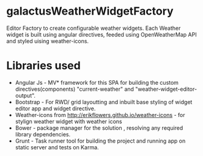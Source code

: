 # galactusWeatherWidgetFactory
Editor Factory to create configurable weather widgets. Each Weather widget is built using angular directives, feeded using OpenWeatherMap API and styled uising weather-icons.

# Libraries used
* Angular Js - MV* framework for this SPA for building the custom directives(components) "current-weather" and "weather-widget-editor-output".
* Bootstrap - For RWD/ grid layoutting and inbuilt base styling of widget editor app and widget directive.
* Weather-icons from http://erikflowers.github.io/weather-icons  - for stylign weather widget with weather icons
* Bower - package manager for the solution , resolving any required library dependencies.
* Grunt - Task runner tool for building the project and running app on static server and tests on Karma.

